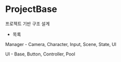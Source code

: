 # ProjectBase

프로젝트 기반 구조 설계

- 목록

 Manager - Camera, Character, Input, Scene, State, UI
 
 UI - Base, Button, Controller, Pool
